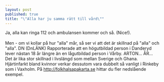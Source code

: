 ```yaml
---
layout: post
published: true
title: "\"Alla har ju samma rätt till vård\""
---
```



Ja, alla kan ringa 112 och ambulansen kommer och så. (Nice!). <br><br>Men - om vi kollar på hur "alla" mår, så ser vi att det är skillnad på "alla" och "alla". DN (DnLÄNK) Rapporterade att en högutbildad person i Danderyd lever nästan 18 år längre än en lågutbildad person i Vårby. ARTON… ÅR… Det är lika stor skillnad i livslängd som mellan Sverige och Ghana. Hjärtinfarkt bland kvinnor verkar dessutom vara dubbelt så vanligt i Rinkeby som i Vaxholm. På http://folkhalsapakarta.se hittar du fler nedslående exempel.
